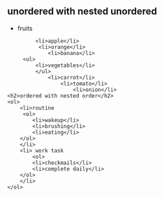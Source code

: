 <!DOCTYPE html>
<html lang="en">
<head>
    <meta charset="UTF-8">
    <meta name="viewport" content="width=device-width, initial-scale=1.0">
    <title>nestedlist</title>
</head>
<body>
    <h2>unordered with nested unordered</h2>
    <ul>
         <li>fruits</li>
         </ul>
    
             <li>apple</li>
              <li>orange</li>
                 <li>banana</li>
         <ul>
             <li>vegetables</li>
             </ul>
                 <li>carrot</li>
                     <li>tomato</li>
                         <li>onion</li>
    <h2>ordered with nested order</h2>
    <ol>
        <li>routine
         <ol>
            <li>wakeup</li>
            <li>brushing</li>
            <li>eating</li>
        </ol>
        </li>
        <li> work task
            <ol>
            <li>checkmails</li>
            <li>complete daily</li>
        </ol>
        </li>
    </ol>
         
    
</body>
</html>
